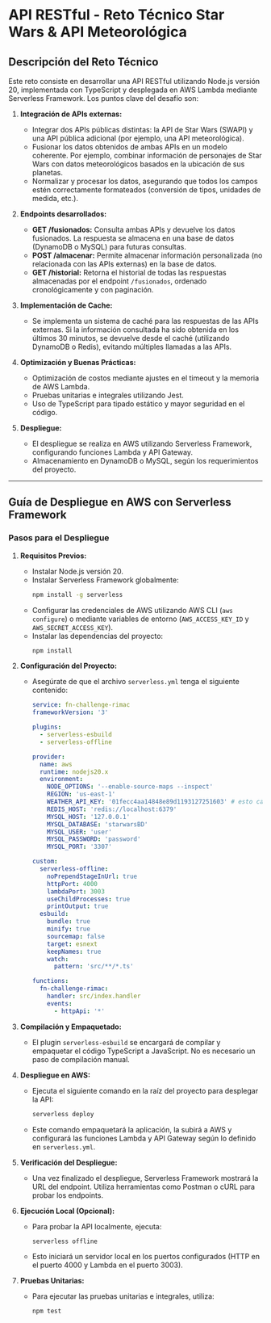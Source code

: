 # API RESTful - Reto Técnico Star Wars & API Meteorológica

## Descripción del Reto Técnico

Este reto consiste en desarrollar una API RESTful utilizando Node.js versión 20, implementada con TypeScript y desplegada en AWS Lambda mediante Serverless Framework. Los puntos clave del desafío son:

1. **Integración de APIs externas:**

   - Integrar dos APIs públicas distintas: la API de Star Wars (SWAPI) y una API pública adicional (por ejemplo, una API meteorológica).
   - Fusionar los datos obtenidos de ambas APIs en un modelo coherente. Por ejemplo, combinar información de personajes de Star Wars con datos meteorológicos basados en la ubicación de sus planetas.
   - Normalizar y procesar los datos, asegurando que todos los campos estén correctamente formateados (conversión de tipos, unidades de medida, etc.).

2. **Endpoints desarrollados:**

   - **GET /fusionados:** Consulta ambas APIs y devuelve los datos fusionados. La respuesta se almacena en una base de datos (DynamoDB o MySQL) para futuras consultas.
   - **POST /almacenar:** Permite almacenar información personalizada (no relacionada con las APIs externas) en la base de datos.
   - **GET /historial:** Retorna el historial de todas las respuestas almacenadas por el endpoint `/fusionados`, ordenado cronológicamente y con paginación.

3. **Implementación de Cache:**

   - Se implementa un sistema de caché para las respuestas de las APIs externas. Si la información consultada ha sido obtenida en los últimos 30 minutos, se devuelve desde el caché (utilizando DynamoDB o Redis), evitando múltiples llamadas a las APIs.

4. **Optimización y Buenas Prácticas:**

   - Optimización de costos mediante ajustes en el timeout y la memoria de AWS Lambda.
   - Pruebas unitarias e integrales utilizando Jest.
   - Uso de TypeScript para tipado estático y mayor seguridad en el código.

5. **Despliegue:**
   - El despliegue se realiza en AWS utilizando Serverless Framework, configurando funciones Lambda y API Gateway.
   - Almacenamiento en DynamoDB o MySQL, según los requerimientos del proyecto.

---

## Guía de Despliegue en AWS con Serverless Framework

### Pasos para el Despliegue

1. **Requisitos Previos:**

   - Instalar Node.js versión 20.
   - Instalar Serverless Framework globalmente:
     ```bash
     npm install -g serverless
     ```
   - Configurar las credenciales de AWS utilizando AWS CLI (`aws configure`) o mediante variables de entorno (`AWS_ACCESS_KEY_ID` y `AWS_SECRET_ACCESS_KEY`).
   - Instalar las dependencias del proyecto:
     ```bash
     npm install
     ```

2. **Configuración del Proyecto:**

   - Asegúrate de que el archivo `serverless.yml` tenga el siguiente contenido:

     ```yaml
     service: fn-challenge-rimac
     frameworkVersion: '3'

     plugins:
       - serverless-esbuild
       - serverless-offline

     provider:
       name: aws
       runtime: nodejs20.x
       environment:
         NODE_OPTIONS: '--enable-source-maps --inspect'
         REGION: 'us-east-1'
         WEATHER_API_KEY: '01fecc4aa14848e89d1193127251603' # esto caducara en poco tiempo
         REDIS_HOST: 'redis://localhost:6379'
         MYSQL_HOST: '127.0.0.1'
         MYSQL_DATABASE: 'starwarsBD'
         MYSQL_USER: 'user'
         MYSQL_PASSWORD: 'password'
         MYSQL_PORT: '3307'

     custom:
       serverless-offline:
         noPrependStageInUrl: true
         httpPort: 4000
         lambdaPort: 3003
         useChildProcesses: true
         printOutput: true
       esbuild:
         bundle: true
         minify: true
         sourcemap: false
         target: esnext
         keepNames: true
         watch:
           pattern: 'src/**/*.ts'

     functions:
       fn-challenge-rimac:
         handler: src/index.handler
         events:
           - httpApi: '*'
     ```

3. **Compilación y Empaquetado:**

   - El plugin `serverless-esbuild` se encargará de compilar y empaquetar el código TypeScript a JavaScript. No es necesario un paso de compilación manual.

4. **Despliegue en AWS:**

   - Ejecuta el siguiente comando en la raíz del proyecto para desplegar la API:
     ```bash
     serverless deploy
     ```
   - Este comando empaquetará la aplicación, la subirá a AWS y configurará las funciones Lambda y API Gateway según lo definido en `serverless.yml`.

5. **Verificación del Despliegue:**

   - Una vez finalizado el despliegue, Serverless Framework mostrará la URL del endpoint. Utiliza herramientas como Postman o cURL para probar los endpoints.

6. **Ejecución Local (Opcional):**

   - Para probar la API localmente, ejecuta:
     ```bash
     serverless offline
     ```
   - Esto iniciará un servidor local en los puertos configurados (HTTP en el puerto 4000 y Lambda en el puerto 3003).

7. **Pruebas Unitarias:**
   - Para ejecutar las pruebas unitarias e integrales, utiliza:
     ```bash
     npm test
     ```
